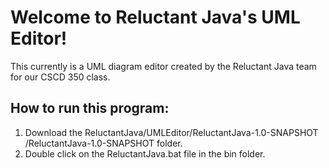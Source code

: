 # Welcome to Reluctant Java's UML Editor!
This currently is a UML diagram editor created by the Reluctant Java team for our CSCD 350 class.
## How to run this program:

1. Download the ReluctantJava/UMLEditor/ReluctantJava-1.0-SNAPSHOT
/ReluctantJava-1.0-SNAPSHOT folder.
2. Double click on the ReluctantJava.bat file in the bin folder.
